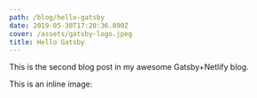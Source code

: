```yaml
---
path: /blog/hello-gatsby
date: 2019-05-30T17:20:36.890Z
cover: /assets/gatsby-logo.jpeg
title: Hello Gatsby
---
```

This is the second blog post in my awesome Gatsby+Netlify blog.

This is an inline image:
